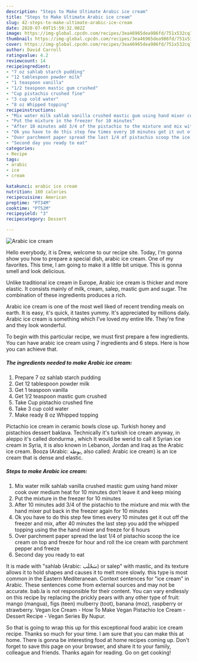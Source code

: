 ```yaml
---
description: "Steps to Make Ultimate Arabic ice cream"
title: "Steps to Make Ultimate Arabic ice cream"
slug: 42-steps-to-make-ultimate-arabic-ice-cream
date: 2020-07-09T15:59:32.902Z
image: https://img-global.cpcdn.com/recipes/3ea46965dea986fd/751x532cq70/arabic-ice-cream-recipe-main-photo.jpg
thumbnail: https://img-global.cpcdn.com/recipes/3ea46965dea986fd/751x532cq70/arabic-ice-cream-recipe-main-photo.jpg
cover: https://img-global.cpcdn.com/recipes/3ea46965dea986fd/751x532cq70/arabic-ice-cream-recipe-main-photo.jpg
author: David Carroll
ratingvalue: 4.2
reviewcount: 14
recipeingredient:
- "7 oz sahlab starch pudding"
- "12 tablespoon powder milk"
- "1 teaspoon vanilla"
- "1/2 teaspoon mastic gum crushed"
- "Cup pistachio crushed fine"
- "3 cup cold water"
- "8 oz Whipped topping"
recipeinstructions:
- "Mix water milk sahlab vanilla crushed mastic gum using hand mixer cook over medium heat for 10 minutes don’t leave it and keep mixing"
- "Put the mixture in the freezer for 10 minutes"
- "After 10 minutes add 3/4 of the pistachio to the mixture and mix with the hand mixer put back in the freezer again for 10 minutes"
- "Ok you have to do this step few times every 10 minutes get it out off the freezer and mix, after 40 minutes the last step you add the whipped topping using the the hand mixer and freeze for 6 hours"
- "Over parchment paper spread the last 1/4 of pistachio scoop the ice cream on top and freeze for hour and roll the ice cream with parchment pepper and freeze"
- "Second day you ready to eat"
categories:
- Recipe
tags:
- arabic
- ice
- cream

katakunci: arabic ice cream 
nutrition: 160 calories
recipecuisine: American
preptime: "PT34M"
cooktime: "PT52M"
recipeyield: "3"
recipecategory: Dessert

---
```



![Arabic ice cream](https://img-global.cpcdn.com/recipes/3ea46965dea986fd/751x532cq70/arabic-ice-cream-recipe-main-photo.jpg)

Hello everybody, it is Drew, welcome to our recipe site. Today, I'm gonna show you how to prepare a special dish, arabic ice cream. One of my favorites. This time, I am going to make it a little bit unique. This is gonna smell and look delicious.

Unlike traditional ice cream in Europe, Arabic ice cream is thicker and more elastic. It consists mainly of milk, cream, salep, mastic gum and sugar. The combination of these ingredients produces a rich.

Arabic ice cream is one of the most well liked of recent trending meals on earth. It is easy, it's quick, it tastes yummy. It's appreciated by millions daily. Arabic ice cream is something which I've loved my entire life. They're fine and they look wonderful.


To begin with this particular recipe, we must first prepare a few ingredients. You can have arabic ice cream using 7 ingredients and 6 steps. Here is how you can achieve that.

##### The ingredients needed to make Arabic ice cream:

1. Prepare 7 oz sahlab starch pudding
1. Get 12 tablespoon powder milk
1. Get 1 teaspoon vanilla
1. Get 1/2 teaspoon mastic gum crushed
1. Take Cup pistachio crushed fine
1. Take 3 cup cold water
1. Make ready 8 oz Whipped topping


Pictachio ice cream in ceramic bowls close up. Turkish honey and pistachios dessert baklava. Technically it&#39;s turkish ice cream anyway, in aleppo it&#39;s called dondurma , which It would be werid to call it Syrian ice cream in Syria, it is also known in Lebanon, Jordan and Iraq as the Arabic ice cream. Booza (Arabic: بوظة‎, also called: Arabic ice cream) is an ice cream that is dense and elastic. 

##### Steps to make Arabic ice cream:

1. Mix water milk sahlab vanilla crushed mastic gum using hand mixer cook over medium heat for 10 minutes don’t leave it and keep mixing
1. Put the mixture in the freezer for 10 minutes
1. After 10 minutes add 3/4 of the pistachio to the mixture and mix with the hand mixer put back in the freezer again for 10 minutes
1. Ok you have to do this step few times every 10 minutes get it out off the freezer and mix, after 40 minutes the last step you add the whipped topping using the the hand mixer and freeze for 6 hours
1. Over parchment paper spread the last 1/4 of pistachio scoop the ice cream on top and freeze for hour and roll the ice cream with parchment pepper and freeze
1. Second day you ready to eat


It is made with &#34;sahlab (Arabic: سَحْلَب) or salep&#34; with mastic, and its texture allows it to hold shapes and causes it to melt more slowly. this type is most common in the Eastern Mediteranean. Context sentences for &#34;ice cream&#34; in Arabic. These sentences come from external sources and may not be accurate. bab.la is not responsible for their content. You can vary endlessly on this recipe by replacing the prickly pears with any other type of fruit: mango (mangua), figs (teen) mulberry (toot), banana (moz), raspberry or strawberry. Vegan Ice Cream - How To Make Vegan Pistachio Ice Cream - Dessert Recipe - Vegan Series By Nupur. 

So that is going to wrap this up for this exceptional food arabic ice cream recipe. Thanks so much for your time. I am sure that you can make this at home. There is gonna be interesting food at home recipes coming up. Don't forget to save this page on your browser, and share it to your family, colleague and friends. Thanks again for reading. Go on get cooking!
